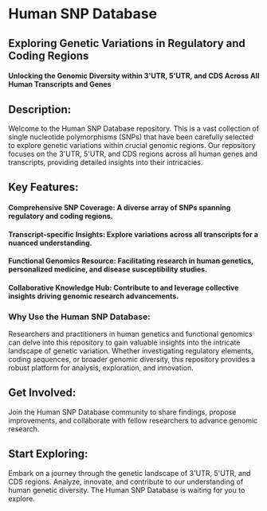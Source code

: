 # Human SNP Database
## Exploring Genetic Variations in Regulatory and Coding Regions

#### Unlocking the Genomic Diversity within 3'UTR, 5'UTR, and CDS Across All Human Transcripts and Genes

## Description:
Welcome to the Human SNP Database repository. This is a vast collection of single nucleotide polymorphisms (SNPs) that have been carefully selected to explore genetic variations within crucial genomic regions. Our repository focuses on the 3'UTR, 5'UTR, and CDS regions across all human genes and transcripts, providing detailed insights into their intricacies.

## Key Features:

#### Comprehensive SNP Coverage: A diverse array of SNPs spanning regulatory and coding regions.
#### Transcript-specific Insights: Explore variations across all transcripts for a nuanced understanding.
#### Functional Genomics Resource: Facilitating research in human genetics, personalized medicine, and disease susceptibility studies.
#### Collaborative Knowledge Hub: Contribute to and leverage collective insights driving genomic research advancements.

### Why Use the Human SNP Database:
Researchers and practitioners in human genetics and functional genomics can delve into this repository to gain valuable insights into the intricate landscape of genetic variation. Whether investigating regulatory elements, coding sequences, or broader genomic diversity, this repository provides a robust platform for analysis, exploration, and innovation.

## Get Involved:
Join the Human SNP Database community to share findings, propose improvements, and collaborate with fellow researchers to advance genomic research.

## Start Exploring:
Embark on a journey through the genetic landscape of 3'UTR, 5'UTR, and CDS regions. Analyze, innovate, and contribute to our understanding of human genetic diversity. The Human SNP Database is waiting for you to explore.
